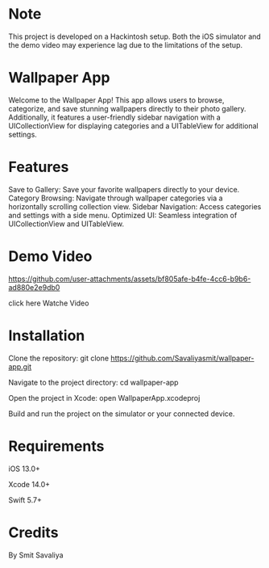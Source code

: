 # Note
This project is developed on a Hackintosh setup. Both the iOS simulator and the demo video may experience lag due to the limitations of the setup.

# Wallpaper App

Welcome to the Wallpaper App! This app allows users to browse, categorize, and save stunning wallpapers directly to their photo gallery. Additionally, it features a user-friendly sidebar navigation with a UICollectionView for displaying categories and a UITableView for additional settings.

# Features
Save to Gallery: Save your favorite wallpapers directly to your device.
Category Browsing: Navigate through wallpaper categories via a horizontally scrolling collection view.
Sidebar Navigation: Access categories and settings with a side menu.
Optimized UI: Seamless integration of UICollectionView and UITableView.

# Demo Video

https://github.com/user-attachments/assets/bf805afe-b4fe-4cc6-b9b6-ad880e2e9db0



click here Watche Video 

# Installation

Clone the repository: 
git clone https://github.com/Savaliyasmit/wallpaper-app.git

Navigate to the project directory:
cd wallpaper-app

Open the project in Xcode:
open WallpaperApp.xcodeproj

Build and run the project on the simulator or your connected device.

# Requirements

iOS 13.0+ 

Xcode 14.0+

Swift 5.7+

# Credits

By Smit Savaliya


